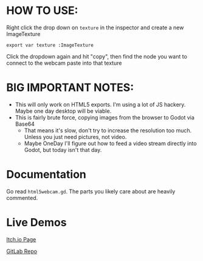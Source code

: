 
# HOW TO USE:

Right click the drop down on `texture` in the inspector and create a new ImageTexture

`export var texture :ImageTexture`

Click the dropdown again and hit "copy", then find the node you want to connect to the webcam paste into that texture

# BIG IMPORTANT NOTES:
- This will only work on HTML5 exports. I'm using a lot of JS hackery. Maybe one day desktop will be viable.
- This is fairly brute force, copying images from the browser to Godot via Base64
    - That means it's slow, don't try to increase the resolution too much. Unless you just need pictures, not video.
    - Maybe OneDay I'll figure out how to feed a video stream directly into Godot, but today isn't that day.

# Documentation

Go read `html5webcam.gd`. The parts you likely care about are heavily commented.

# Live Demos

[Itch.io Page](https://greenf0x.itch.io/godot-html5-webcam)

[GitLab Repo](https://gitlab.com/greenfox/godot-html5-webcam)